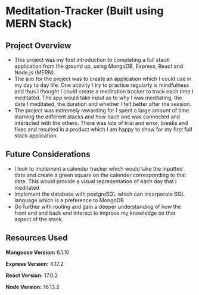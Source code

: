 # Meditation-Tracker (Built using MERN Stack)
## Project Overview
* This project was my first introduction to completing a full stack application from the ground up, using MongoDB, Express, React and Node.js (MERN).
* The aim for the project was to create an application which I could use in my day to day life. One activity I try to practice regularly is mindfulness and thus I thought I could create a meditation tracker to track each time I meditated. The app would take input as to why I was meditating, the date I meditated, the duration and whether I felt better after the session.
* The project was extremely rewarding for I spent a large amount of time learning the different stacks and how each one was connected and interacted with the others. There was lots of trial and error, breaks and fixes and resulted in a product which I am happy to show for my first full stack application. 

## Future Considerations
* I look to implement a calender tracker which would take the inputted date and create a green square on the calender corresponding to that date. This would provide a visual representation of each day that I meditated
* Implement the database with postgreSQL which can incorporate SQL language which is a preference to MongoDB
* Go further with routing and gain a deeper understanding of how the front end and back end interact to improve my knowledge on that aspect of the stack.

## Resources Used
**Mongoose Version:** 6.1.10

**Express Version:** 4.17.2

**React Version:** 17.0.2

**Node Version:** 16.13.2
